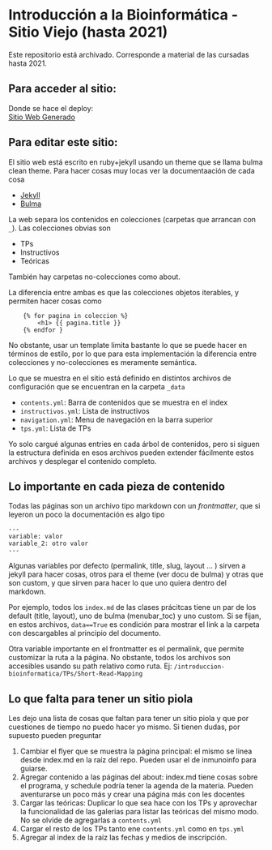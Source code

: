 # Introducción a la Bioinformática - Sitio Viejo (hasta 2021)

Este repositorio está archivado. Corresponde a material de las cursadas hasta 2021.

## Para acceder al sitio:

Donde se hace el deploy:  
[Sitio Web Generado](https://bioinformatica-iib.github.io/introduccion-bioinformatica/)

## Para editar este sitio:

El sitio web está escrito en ruby+jekyll usando un theme que se llama bulma clean theme. Para hacer cosas muy locas ver la documentaación de cada cosa

- [Jekyll](https://jekyllrb.com/docs/)
- [Bulma](http://www.csrhymes.com/bulma-clean-theme/)

La web separa los contenidos en colecciones (carpetas que arrancan con ``_``). Las colecciones obvias son

- TPs
- Instructivos
- Teóricas

También hay carpetas no-colecciones como about.

La diferencia entre ambas es que las colecciones objetos iterables, y permiten hacer cosas como 

```
    {% for pagina in coleccion %}
        <h1> {{ pagina.title }}
    {% endfor }
```

No obstante, usar un template limita bastante lo que se puede hacer en términos de estilo, por lo que para esta implementación la diferencia entre colecciones y no-colecciones es meramente semántica. 

Lo que se muestra en el sitio está definido en distintos archivos de configuración que se encuentran en la carpeta `_data`

- `contents.yml`: Barra de contenidos que se muestra en el index
- `instructivos.yml`: Lista de instructivos
- `navigation.yml`: Menu de navegación en la barra superior
- `tps.yml`: Lista de TPs

Yo solo cargué algunas entries en cada árbol de contenidos, pero si siguen la estructura definida en esos archivos pueden extender fácilmente estos archivos y desplegar el contenido completo. 

## Lo importante en cada pieza de contenido

Todas las páginas son un archivo tipo markdown con un *frontmatter*, que si leyeron un poco la documentación es algo tipo

```
---
variable: valor
variable_2: otro valor
---
```

Algunas variables por defecto (permalink, title, slug, layout ... ) sirven a jekyll para hacer cosas, otros para el theme (ver docu de bulma) y otras que son custom, y que sirven para hacer lo que uno quiera dentro del markdown.

Por ejemplo, todos los ``index.md`` de las clases prácitcas tiene un par de los default (title, layout), uno de bulma (menubar_toc) y uno custom. Si se fijan, en estos archivos, ``data==True`` es condición para mostrar el link a la carpeta con descargables al principio del documento.

Otra variable importante en el frontmatter es el permalink, que permite customizar la ruta a la página. No obstante, todos los archivos son accesibles usando su path relativo como ruta. Ej: ``/introduccion-bioinformatica/TPs/Short-Read-Mapping``

## Lo que falta para tener un sitio piola

Les dejo una lista de cosas que faltan para tener un sitio piola y que por cuestiones de tiempo no puedo hacer yo mismo. Si tienen dudas, por supuesto pueden preguntar

1. Cambiar el flyer que se muestra la página principal: el mismo se linea desde index.md en la raíz del repo. Pueden usar el de inmunoinfo para guiarse.
2. Agregar contenido a las páginas del about: index.md tiene cosas sobre el programa, y schedule podría tener la agenda de la materia. Pueden aventurarse un poco más y crear una página más con les docentes
3. Cargar las teóricas: Duplicar lo que sea hace con los TPs y aprovechar la funcionalidad de las galerias para listar las teóricas del mismo modo. No se olvide de agregarlas a ``contents.yml``
4. Cargar el resto de los TPs tanto ene ``contents.yml`` como en ``tps.yml``
5. Agregar al index de la raíz las fechas y medios de inscripción.
